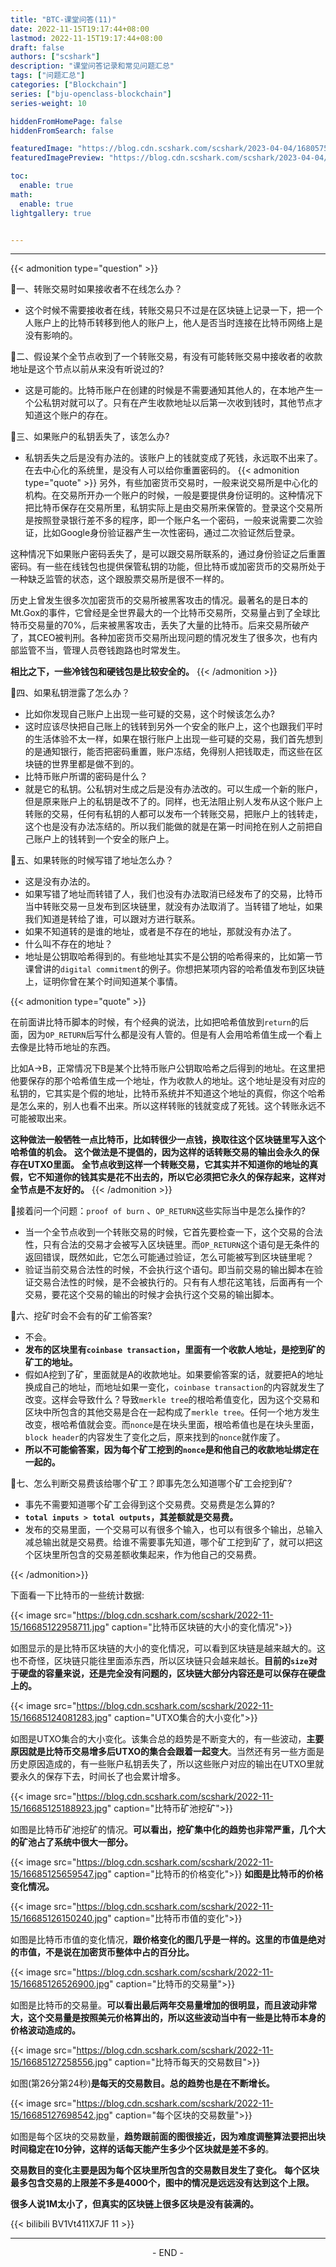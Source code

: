 ```yaml
---
title: "BTC-课堂问答(11)"
date: 2022-11-15T19:17:44+08:00
lastmod: 2022-11-15T19:17:44+08:00
draft: false
authors: ["scshark"]
description: "课堂问答记录和常见问题汇总"
tags: ["问题汇总"]
categories: ["Blockchain"]
series: ["bju-openclass-blockchain"]
series-weight: 10

hiddenFromHomePage: false
hiddenFromSearch: false

featuredImage: "https://blog.cdn.scshark.com/scshark/2023-04-04/16805757940288.jpg"
featuredImagePreview: "https://blog.cdn.scshark.com/scshark/2023-04-04/16805757940288.jpg"

toc:
  enable: true
math:
  enable: true
lightgallery: true


---
```



<!--more-->


---

{{< admonition type="question" >}}

🤔️一、转账交易时如果接收者不在线怎么办？

- 这个时候不需要接收者在线，转账交易只不过是在区块链上记录一下，把一个人账户上的比特币转移到他人的账户上，他人是否当时连接在比特币网络上是没有影响的。

🤔️二、假设某个全节点收到了一个转账交易，有没有可能转账交易中接收者的收款地址是这个节点以前从来没有听说过的?

- 这是可能的。比特币账户在创建的时候是不需要通知其他人的，在本地产生一个公私钥对就可以了。只有在产生收款地址以后第一次收到钱时，其他节点才知道这个账户的存在。

🤔️三、如果账户的私钥丢失了，该怎么办?
- 私钥丢失之后是没有办法的。该账户上的钱就变成了死钱，永远取不出来了。在去中心化的系统里，是没有人可以给你重置密码的。
{{< admonition type="quote" >}}
另外，有些加密货币交易时，一般来说交易所是中心化的机构。在交易所开办一个账户的时候，一般是要提供身份证明的。这种情况下把比特币保存在交易所里，私钥实际上是由交易所来保管的。登录这个交易所是按照登录银行差不多的程序，即一个账户名一个密码，一般来说需要二次验证，比如Google身份验证器产生一次性密码，通过二次验证然后登录。

这种情况下如果账户密码丢失了，是可以跟交易所联系的，通过身份验证之后重置密码。有一些在线钱包也提供保管私钥的功能，但比特币或加密货币的交易所处于一种缺乏监管的状态，这个跟股票交易所是很不一样的。

历史上曾发生很多次加密货币的交易所被黑客攻击的情况。最著名的是日本的Mt.Gox的事件，它曾经是全世界最大的一个比特币交易所，交易量占到了全球比特币交易量的70%，后来被黑客攻击，丢失了大量的比特币。后来交易所破产了，其CEO被判刑。各种加密货币交易所出现问题的情况发生了很多次，也有内部监管不当，管理人员卷钱跑路也时常发生。

**相比之下，一些冷钱包和硬钱包是比较安全的。**
{{< /admonition >}}

🤔️四、如果私钥泄露了怎么办？
- 比如你发现自己账户上出现一些可疑的交易，这个时候该怎么办?
- 这时应该尽快把自己账上的钱转到另外一个安全的账户上，这个也跟我们平时的生活体验不太一样，如果在银行账户上出现一些可疑的交易，我们首先想到的是通知银行，能否把密码重置，账户冻结，免得别人把钱取走，而这些在区块链的世界里都是做不到的。
- 比特币账户所谓的密码是什么？
- 就是它的私钥。公私钥对生成之后是没有办法改的。可以生成一个新的账户，但是原来账户上的私钥是改不了的。同样，也无法阻止别人发布从这个账户上转账的交易，任何有私钥的人都可以发布一个转账交易，把账户上的钱转走，这个也是没有办法冻结的。所以我们能做的就是在第一时间抢在别人之前把自己账户上的钱转到一个安全的账户上。

🤔️五、如果转账的时候写错了地址怎么办？

- 这是没有办法的。
- 如果写错了地址而转错了人，我们也没有办法取消已经发布了的交易，比特币当中转账交易一旦发布到区块链里，就没有办法取消了。当转错了地址，如果我们知道是转给了谁，可以跟对方进行联系。
- 如果不知道转的是谁的地址，或者是不存在的地址，那就没有办法了。
- 什么叫不存在的地址？
- 地址是公钥取哈希得到的。有些地址其实不是公钥的哈希得来的，比如第一节课曾讲的`digital commitment`的例子。你想把某项内容的哈希值发布到区块链上，证明你曾在某个时间知道某个事情。


{{< admonition type="quote" >}}

在前面讲比特币脚本的时候，有个经典的说法，比如把哈希值放到`return`的后面，因为`OP_RETURN`后写什么都是没有人管的。但是有人会用哈希值生成一个看上去像是比特币地址的东西。

比如A→B，正常情况下B是某个比特币账户公钥取哈希之后得到的地址。在这里把他要保存的那个哈希值生成一个地址，作为收款人的地址。这个地址是没有对应的私钥的，它其实是个假的地址，比特币系统并不知道这个地址的真假，你这个哈希是怎么来的，别人也看不出来。所以这样转账的钱就变成了死钱。这个转账永远不可能被取出来。

**这种做法一般牺牲一点比特币，比如转很少一点钱，换取往这个区块链里写入这个哈希值的机会。** **这个做法是不提倡的，因为这样的话转账交易的输出会永久的保存在UTXO里面。** **全节点收到这样一个转账交易，它其实并不知道你的地址的真假，它不知道你的钱其实是花不出去的，所以它必须把它永久的保存起来，这样对全节点是不友好的。**
{{< /admonition >}}


🤔️接着问一个问题：`proof of burn` 、`OP_RETURN`这些实际当中是怎么操作的?

- 当一个全节点收到一个转账交易的时候，它首先要检查一下，这个交易的合法性，只有合法的交易才会被写入区块链里。而`OP_RETURN`这个语句是无条件的返回错误，既然如此，它怎么可能通过验证，怎么可能被写到区块链里呢？
- 验证当前交易合法性的时候，不会执行这个语句。即当前交易的输出脚本在验证交易合法性的时候，是不会被执行的。只有有人想花这笔钱，后面再有一个交易，要花这个交易的输出的时候才会执行这个交易的输出脚本。

🤔️六、挖矿时会不会有的矿工偷答案?
- 不会。
- **发布的区块里有`coinbase transaction`，里面有一个收款人地址，是挖到矿的矿工的地址。**
- 假如A挖到了矿，里面就是A的收款地址。如果要偷答案的话，就要把A的地址换成自己的地址，而地址如果一变化，`coinbase transaction`的内容就发生了改变。这样会导致什么？导致`merkle tree`的根哈希值变化，因为这个交易和区块中所包含的其他交易是合在一起构成了`merkle tree`。任何一个地方发生改变，根哈希值就会变。而`nonce`是在块头里面，根哈希值也是在块头里面，`block header`的内容发生了变化之后，原来找到的`nonce`就作废了。
- **所以不可能偷答案，因为每个矿工挖到的`nonce`是和他自己的收款地址绑定在一起的。**

🤔️七、怎么判断交易费该给哪个矿工？即事先怎么知道哪个矿工会挖到矿?

- 事先不需要知道哪个矿工会得到这个交易费。交易费是怎么算的?
- **`total inputs > total outputs`，其差额就是交易费。**
- 发布的交易里面，一个交易可以有很多个输入，也可以有很多个输出，总输入减总输出就是交易费。给谁不需要事先知道，哪个矿工挖到矿了，就可以把这个区块里所包含的交易差额收集起来，作为他自己的交易费。


{{< /admonition>}}


下面看一下比特币的一些统计数据:



{{< image src="https://blog.cdn.scshark.com/scshark/2022-11-15/16685122958711.jpg"  caption="比特币区块链的大小的变化情况">}}

如图显示的是比特币区块链的大小的变化情况，可以看到区块链是越来越大的。这也不奇怪，区块链只能往里面添东西，所以区块链只会越来越长。**目前的`size`对于硬盘的容量来说，还是完全没有问题的，区块链大部分内容还是可以保存在硬盘上的。**



{{< image src="https://blog.cdn.scshark.com/scshark/2022-11-15/16685124081283.jpg"  caption="UTXO集合的大小变化">}}

如图是UTXO集合的大小变化。该集合总的趋势是不断变大的，有一些波动，**主要原因就是比特币交易增多后UTXO的集合会跟着一起变大**。当然还有另一些方面是历史原因造成的，有一些账户私钥丢失了，所以这些账户对应的输出在UTXO里就要永久的保存下去，时间长了也会累计增多。



{{< image src="https://blog.cdn.scshark.com/scshark/2022-11-15/16685125188923.jpg"  caption="比特币矿池挖矿">}}


如图是比特币矿池挖矿的情况。**可以看出，挖矿集中化的趋势也非常严重，几个大的矿池占了系统中很大一部分。** 


{{< image src="https://blog.cdn.scshark.com/scshark/2022-11-15/16685125659547.jpg"  caption="比特币的价格变化">}}
**如图是比特币的价格变化情况。**


{{< image src="https://blog.cdn.scshark.com/scshark/2022-11-15/16685126150240.jpg"  caption="比特币市值的变化">}}

如图是比特币市值的变化情况，**跟价格变化的图几乎是一样的。这里的市值是绝对的市值，不是说在加密货币整体中占的百分比。**



{{< image src="https://blog.cdn.scshark.com/scshark/2022-11-15/16685126526900.jpg"  caption="比特币的交易量">}}

如图是比特币的交易量。**可以看出最后两年交易量增加的很明显，而且波动非常大，这个交易量是按照美元价格算出的，所以这些波动当中有一些是比特币本身的价格波动造成的。**



{{< image src="https://blog.cdn.scshark.com/scshark/2022-11-15/16685127258556.jpg"  caption="比特币每天的交易数目">}}

如图(第26分第24秒)**是每天的交易数目。总的趋势也是在不断增长。**


{{< image src="https://blog.cdn.scshark.com/scshark/2022-11-15/16685127698542.jpg"  caption="每个区块的交易数量">}}

如图是每个区块的交易数量，**趋势跟前面的图很接近，因为难度调整算法要把出块时间稳定在10分钟，这样的话每天能产生多少个区块就是差不多的**。

**交易数目的变化主要是因为每个区块里所包含的交易数目发生了变化。** **每个区块最多包含交易的上限差不多是4000个，图中的情况是远远没有达到这个上限。**

**很多人说1M太小了，但真实的区块链上很多区块是没有装满的。**



{{< bilibili BV1Vt411X7JF 11 >}}

---
<center > - END - </center>







